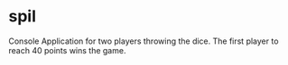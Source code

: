 # spil

Console Application for two players throwing the dice. The first player to reach 40 points wins the game. 
